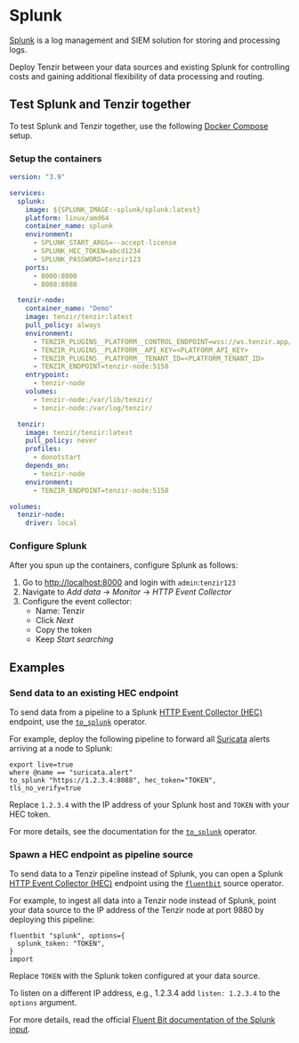 # Splunk

[Splunk](https://splunk.com) is a log management and SIEM solution for storing
and processing logs.

Deploy Tenzir between your data sources and existing Splunk for controlling
costs and gaining additional flexibility of data processing and routing.

## Test Splunk and Tenzir together

To test Splunk and Tenzir together, use the following [Docker
Compose](https://docs.docker.com/compose/) setup.

### Setup the containers

```yaml title=docker-compose.yaml
version: "3.9"

services:
  splunk:
    image: ${SPLUNK_IMAGE:-splunk/splunk:latest}
    platform: linux/amd64
    container_name: splunk
    environment:
      - SPLUNK_START_ARGS=--accept-license
      - SPLUNK_HEC_TOKEN=abcd1234
      - SPLUNK_PASSWORD=tenzir123
    ports:
      - 8000:8000
      - 8088:8088

  tenzir-node:
    container_name: "Demo"
    image: tenzir/tenzir:latest
    pull_policy: always
    environment:
      - TENZIR_PLUGINS__PLATFORM__CONTROL_ENDPOINT=wss://ws.tenzir.app/production
      - TENZIR_PLUGINS__PLATFORM__API_KEY=<PLATFORM_API_KEY>
      - TENZIR_PLUGINS__PLATFORM__TENANT_ID=<PLATFORM_TENANT_ID>
      - TENZIR_ENDPOINT=tenzir-node:5158
    entrypoint:
      - tenzir-node
    volumes:
      - tenzir-node:/var/lib/tenzir/
      - tenzir-node:/var/log/tenzir/

  tenzir:
    image: tenzir/tenzir:latest
    pull_policy: never
    profiles:
      - donotstart
    depends_on:
      - tenzir-node
    environment:
      - TENZIR_ENDPOINT=tenzir-node:5158

volumes:
  tenzir-node:
    driver: local
```

### Configure Splunk

After you spun up the containers, configure Splunk as follows:

1. Go to <http://localhost:8000> and login with `admin`:`tenzir123`
2. Navigate to *Add data* → *Monitor* → *HTTP Event Collector*
3. Configure the event collector:
   - Name: Tenzir
   - Click *Next*
   - Copy the token
   - Keep *Start searching*

[fluentbit-splunk-input]: https://docs.fluentbit.io/manual/pipeline/inputs/splunk
[fluentbit-splunk-output]: https://docs.fluentbit.io/manual/pipeline/outputs/splunk
[hec]: https://docs.splunk.com/Documentation/Splunk/latest/Data/UsetheHTTPEventCollector

## Examples

### Send data to an existing HEC endpoint

To send data from a pipeline to a Splunk [HTTP Event Collector (HEC)][hec]
endpoint, use the [`to_splunk`](../../tql2/operators/to_splunk.md) operator.

For example, deploy the following pipeline to forward all
[Suricata](../suricata/README.md) alerts arriving at a node to Splunk:

```tql
export live=true
where @name == "suricata.alert"
to_splunk "https://1.2.3.4:8088", hec_token="TOKEN", tls_no_verify=true
```

Replace `1.2.3.4` with the IP address of your Splunk host and `TOKEN` with your
HEC token.

For more details, see the documentation for the
[`to_splunk`](../../tql2/operators/to_splunk.md) operator.

### Spawn a HEC endpoint as pipeline source

To send data to a Tenzir pipeline instead of Splunk, you can open a Splunk [HTTP
Event Collector (HEC)][hec] endpoint using the
[`fluentbit`](../../tql2/operators/fluentbit.md) source operator.

For example, to ingest all data into a Tenzir node instead of Splunk, point your
data source to the IP address of the Tenzir node at port 9880 by deploying this
pipeline:

```tql
fluentbit "splunk", options={
  splunk_token: "TOKEN",
} 
import
```

Replace `TOKEN` with the Splunk token configured at your data source.

To listen on a different IP address, e.g., 1.2.3.4 add `listen: 1.2.3.4` to the
`options` argument.

For more details, read the official [Fluent Bit documentation of the Splunk
input][fluentbit-splunk-input].
